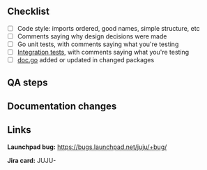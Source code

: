 <!-- Why this change is needed and what it does. -->

## Checklist

<!-- If an item is not applicable, use `~strikethrough~`. -->

- [ ] Code style: imports ordered, good names, simple structure, etc
- [ ] Comments saying why design decisions were made
- [ ] Go unit tests, with comments saying what you're testing
- [ ] [Integration tests](https://github.com/juju/juju/tree/main/tests), with comments saying what you're testing
- [ ] [doc.go](https://discourse.charmhub.io/t/readme-in-packages/451) added or updated in changed packages

## QA steps

<!-- Describe steps to verify that the change works. -->

## Documentation changes

<!-- How it affects user workflow (CLI or API). -->

## Links

<!-- Link to all relevant specification, documentation, bug, issue or JIRA card. -->

**Launchpad bug:** https://bugs.launchpad.net/juju/+bug/

**Jira card:** JUJU-

